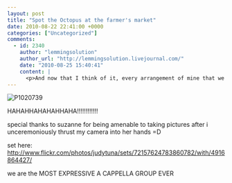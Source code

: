 ```yaml
---
layout: post
title: "Spot the Octopus at the farmer's market"
date: 2010-08-22 22:41:00 +0000
categories: ["Uncategorized"]
comments:
  - id: 2340
    author: "lemmingsolution"
    author_url: "http://lemmingsolution.livejournal.com/"
    date: "2010-08-25 15:40:41"
    content: |
      <p>And now that I think of it, every arrangement of mine that we sing is basically just an opportunity to act very frustrated!</p>
---
```


![P1020739](http://farm5.static.flickr.com/4141/4916864427_6c10f0a24e.jpg)

HAHAHHAHAHAHHAHA!!!!!!!!!!!!

special thanks to suzanne for being amenable to taking pictures after i unceremoniously thrust my camera into her hands =D

set here: http://www.flickr.com/photos/judytuna/sets/72157624783860782/with/4916864427/

we are the MOST EXPRESSIVE A CAPPELLA GROUP EVER